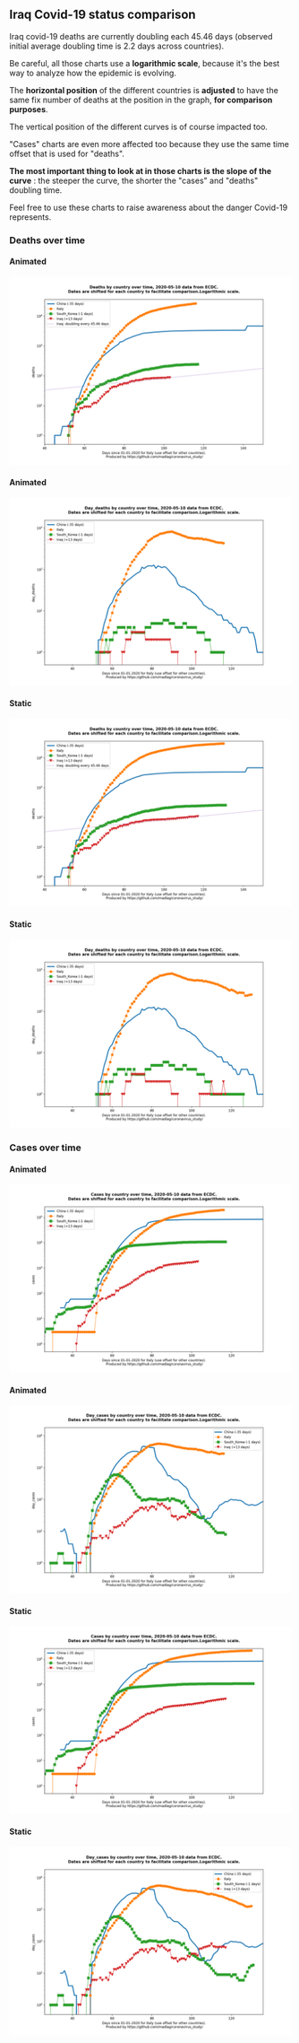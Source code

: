 ## Iraq Covid-19 status comparison 

Iraq covid-19 deaths are currently doubling each 45.46 days (observed initial average doubling time is 2.2 days across countries).



Be careful, all those charts use a **logarithmic scale**, because it's the best way to analyze how the epidemic is evolving.
 
The **horizontal position** of the different countries is **adjusted** to have the same fix number of deaths at the position in the graph, **for comparison purposes**.

The vertical position of the different curves is of course impacted too.

"Cases" charts are even more affected too because they use the same time offset that is used for "deaths".

**The most important thing to look at in those charts is the slope of the curve** : the steeper the curve, the shorter the "cases" and "deaths" doubling time.

Feel free to use these charts to raise awareness about the danger Covid-19 represents. 


 
### Deaths over time
 
#### Animated
![Iraq covid-19 deaths animated chart](https://raw.githubusercontent.com/madlag/coronavirus_study/master/notebooks/graphs/2020-05-10/countries/Iraq/2020-05-10_Iraq_deaths.gif "Iraq covid-19 deaths animated chart")   
 
#### Animated
![Iraq covid-19 daily deaths animated chart](https://raw.githubusercontent.com/madlag/coronavirus_study/master/notebooks/graphs/2020-05-10/countries/Iraq/2020-05-10_Iraq_day_deaths.gif "Iraq covid-19 day_deaths animated chart")   
 
#### Static
![Iraq covid-19 deaths static chart](https://raw.githubusercontent.com/madlag/coronavirus_study/master/notebooks/graphs/2020-05-10/countries/Iraq/2020-05-10_Iraq_deaths.png "Iraq covid-19 deaths static chart")   
 
#### Static
![Iraq covid-19 daily deaths static chart](https://raw.githubusercontent.com/madlag/coronavirus_study/master/notebooks/graphs/2020-05-10/countries/Iraq/2020-05-10_Iraq_day_deaths.png "Iraq covid-19 day_deaths static chart")   

 
### Cases over time
 
#### Animated
![Iraq covid-19 cases animated chart](https://raw.githubusercontent.com/madlag/coronavirus_study/master/notebooks/graphs/2020-05-10/countries/Iraq/2020-05-10_Iraq_cases.gif "Iraq covid-19 cases animated chart")   
 
#### Animated
![Iraq covid-19 daily cases animated chart](https://raw.githubusercontent.com/madlag/coronavirus_study/master/notebooks/graphs/2020-05-10/countries/Iraq/2020-05-10_Iraq_day_cases.gif "Iraq covid-19 day_cases animated chart")   
 
#### Static
![Iraq covid-19 cases static chart](https://raw.githubusercontent.com/madlag/coronavirus_study/master/notebooks/graphs/2020-05-10/countries/Iraq/2020-05-10_Iraq_cases.png "Iraq covid-19 cases static chart")   
 
#### Static
![Iraq covid-19 daily cases static chart](https://raw.githubusercontent.com/madlag/coronavirus_study/master/notebooks/graphs/2020-05-10/countries/Iraq/2020-05-10_Iraq_day_cases.png "Iraq covid-19 day_cases static chart")   

